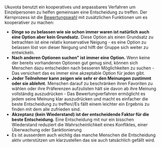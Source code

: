 Ukuvota benutzt ein kooperatives und anpassbares Verfahren um Einzelpersonen zu helfen gemeinsam eine Entscheidung zu treffen. Der Kernprozess ist die [Bewertungswahl](https://de.wikipedia.org/wiki/Bewertungswahl) mit zusätzlichen Funktionen um es kooperativer zu machen:
- **Dinge so zu belassen wie sie schon immer waren ist natürlich auch eine Option aber kein Grundsatz.** Diese Option als einen Grundsatz zu betrachten ist eine relativ konservative Neigung - es eine Option zu belassen löst von dieser Neigung und hilft der Gruppe sich weiter zu entwickeln.
- **Nach anderen Optionen suchen" ist immer eine Option.** Wenn keine der bereits vorhandenen Optionen gut genug sind, können sich Menschen dazu entscheiden nach besseren Möglichkeiten zu suchen - Das versichert das es immer eine akzeptable Option für jeden gibt.
- **Jeder Teilnehmer kann zeigen wie sehr er den Meinungen zustimmt oder sie ablehnt.**  Menschen darauf zu beschränken ihren Favoriten zu wählen oder ihre Präferenzen aufzulisten hält sie davon ab ihre Meinung vollständig auszudrücken - Das Bewertungverfahren ermöglicht es jedem seine Meinung klar auszudrücken und macht es einfacher die beste Entscheidung zu treffen//Es fällt einem leichter ein Ergebnis zu finden mit dem alle zufrieden sind.
- **Akzeptanz (kein Wiederstand) ist der entscheidende Faktor für die beste Entscheidung.** Eine Entscheidung mit nur ein bisschen Wiederstand reduziert die Wahrscheinlichkeit eines Konfliktes, einer Überwachung oder Sanktionierung
- Es ist ausserdem auch wichitg das manche Menschen die Entscheidung aktiv unterstützen um klarzustellen das sie auch tatsächlich gefällt wird.